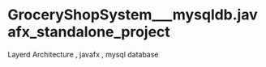 # GroceryShopSystem___mysqldb.javafx_standalone_project
Layerd Architecture
 , javafx
 , mysql database
